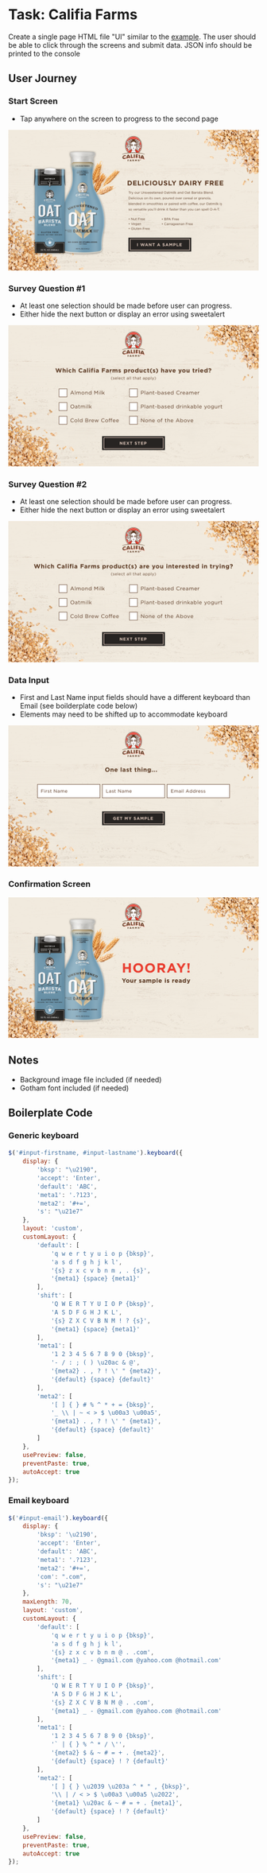 # Task: Califia Farms
Create a single page HTML file "UI" similar to the [example](https://github.com/vengojafar/vengo-ui-task/tree/master/example).
The user should be able to click through the screens and submit data.
JSON info should be printed to the console

## User Journey

### Start Screen
- Tap anywhere on the screen to progress to the second page

![](https://github.com/vengojafar/vengo-ui-task/blob/master/task/califia_farms/CalifiaFarms_1.png)

### Survey Question #1
- At least one selection should be made before user can progress.
- Either hide the next button or display an error using sweetalert

![](https://github.com/vengojafar/vengo-ui-task/blob/master/task/califia_farms/CalifiaFarms_2.png)

### Survey Question #2
- At least one selection should be made before user can progress.
- Either hide the next button or display an error using sweetalert

![](https://github.com/vengojafar/vengo-ui-task/blob/master/task/califia_farms/CalifiaFarms_3.png)

### Data Input
- First and Last Name input fields should have a different keyboard than Email (see boilderplate code below)
- Elements may need to be shifted up to accommodate keyboard

![](https://github.com/vengojafar/vengo-ui-task/blob/master/task/califia_farms/CalifiaFarms_4.png)

### Confirmation Screen
![](https://github.com/vengojafar/vengo-ui-task/blob/master/task/califia_farms/CalifiaFarms_5.png)


## Notes
- Background image file included (if needed)
- Gotham font included (if needed)


## Boilerplate Code

### Generic keyboard

```js
$('#input-firstname, #input-lastname').keyboard({
	display: {
		'bksp': "\u2190",
		'accept': 'Enter',
		'default': 'ABC',
		'meta1': '.?123',
		'meta2': '#+=',
		's': "\u21e7"
	},
	layout: 'custom',
	customLayout: {
		'default': [
			'q w e r t y u i o p {bksp}',
			'a s d f g h j k l',
			'{s} z x c v b n m , . {s}',
			'{meta1} {space} {meta1}'
		],
		'shift': [
			'Q W E R T Y U I O P {bksp}',
			'A S D F G H J K L',
			'{s} Z X C V B N M ! ? {s}',
			'{meta1} {space} {meta1}'
		],
		'meta1': [
			'1 2 3 4 5 6 7 8 9 0 {bksp}',
			'- / : ; ( ) \u20ac & @',
			'{meta2} . , ? ! \' " {meta2}',
			'{default} {space} {default}'
		],
		'meta2': [
			'[ ] { } # % ^ * + = {bksp}',
			'_ \\ | ~ < > $ \u00a3 \u00a5',
			'{meta1} . , ? ! \' " {meta1}',
			'{default} {space} {default}'
		]
	},
	usePreview: false,
	preventPaste: true,
	autoAccept: true
});
```


### Email keyboard
```js
$('#input-email').keyboard({
	display: {
		'bksp': '\u2190',
		'accept': 'Enter',
		'default': 'ABC',
		'meta1': '.?123',
		'meta2': '#+=',
		'com': ".com",
		's': "\u21e7"
	},
	maxLength: 70,
	layout: 'custom',
	customLayout: {
		'default': [
			'q w e r t y u i o p {bksp}',
			'a s d f g h j k l',
			'{s} z x c v b n m @ . .com',
			'{meta1} _ - @gmail.com @yahoo.com @hotmail.com'
		],
		'shift': [
			'Q W E R T Y U I O P {bksp}',
			'A S D F G H J K L',
			'{s} Z X C V B N M @ . .com',
			'{meta1} _ - @gmail.com @yahoo.com @hotmail.com'
		],
		'meta1': [
			'1 2 3 4 5 6 7 8 9 0 {bksp}',
			'` | { } % ^ * / \'',
			'{meta2} $ & ~ # = + . {meta2}',
			'{default} {space} ! ? {default}'
		],
		'meta2': [
			'[ ] { } \u2039 \u203a ^ * " , {bksp}',
			'\\ | / < > $ \u00a3 \u00a5 \u2022',
			'{meta1} \u20ac & ~ # = + . {meta1}',
			'{default} {space} ! ? {default}'
		]
	},
	usePreview: false,
	preventPaste: true,
	autoAccept: true
});
```

